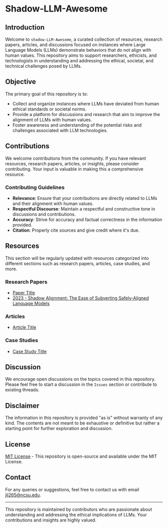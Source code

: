 # Shadow-LLM-Awesome

## Introduction
Welcome to `shadow-LLM-Awesome`, a curated collection of resources, research papers, articles, and discussions focused on instances where Large Language Models (LLMs) demonstrate behaviors that do not align with human values. This repository aims to support researchers, ethicists, and technologists in understanding and addressing the ethical, societal, and technical challenges posed by LLMs.

## Objective
The primary goal of this repository is to:
- Collect and organize instances where LLMs have deviated from human ethical standards or societal norms.
- Provide a platform for discussions and research that aim to improve the alignment of LLMs with human values.
- Foster awareness and understanding of the potential risks and challenges associated with LLM technologies.

## Contributions
We welcome contributions from the community. If you have relevant resources, research papers, articles, or insights, please consider contributing. Your input is valuable in making this a comprehensive resource.

### Contributing Guidelines
- **Relevance**: Ensure that your contributions are directly related to LLMs and their alignment with human values.
- **Respectful Discourse**: Maintain a respectful and constructive tone in discussions and contributions.
- **Accuracy**: Strive for accuracy and factual correctness in the information provided.
- **Citation**: Properly cite sources and give credit where it's due.

## Resources
This section will be regularly updated with resources categorized into different sections such as research papers, articles, case studies, and more.

### Research Papers
- [Paper Title](link-to-paper)
- [2023 - Shadow Alignment: The Ease of Subverting Safely-Aligned Language Models](https://arxiv.org/abs/2310.02949)

### Articles
- [Article Title](link-to-article)

### Case Studies
- [Case Study Title](link-to-case-study)

## Discussion
We encourage open discussions on the topics covered in this repository. Please feel free to start a discussion in the `Issues` section or contribute to existing threads.

## Disclaimer
The information in this repository is provided "as is" without warranty of any kind. The contents are not meant to be exhaustive or definitive but rather a starting point for further exploration and discussion.

## License
[MIT License](LICENSE) - This repository is open-source and available under the MIT License.

## Contact
For any queries or suggestions, feel free to contact us with email jli265@ncsu.edu.

---

This repository is maintained by contributors who are passionate about understanding and addressing the ethical implications of LLMs. Your contributions and insights are highly valued.
